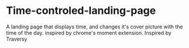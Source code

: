 # Time-controled-landing-page
A landing page that displays time, and changes it's cover picture with the time of the day. inspired by chrome's moment  extension. Inspired by Traversy
